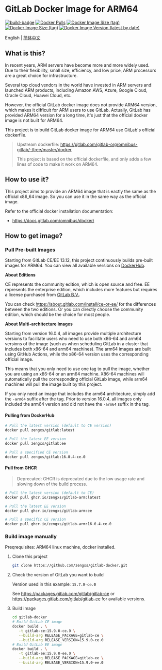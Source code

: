 # GitLab Docker Image for ARM64

[![build-badge][github-actions-badge]][github-actions]
[![Docker Pulls][dockerhub-badge-pulls]][dockerhub]
[![Docker Image Size (tag)][dockerhub-badge-image-size-ce]][dockerhub]
[![Docker Image Size (tag)][dockerhub-badge-image-size-ee]][dockerhub]
[![Docker Image Version (latest by date)][dockerhub-badge-latest-version]][dockerhub]

[github-actions]: https://github.com/zengxs/gitlab-docker/actions/workflows/build.yml
[github-actions-badge]: https://github.com/zengxs/gitlab-docker/actions/workflows/build.yml/badge.svg?branch=main
[dockerhub]: https://hub.docker.com/r/zengxs/gitlab/tags
[dockerhub-badge-pulls]: https://img.shields.io/docker/pulls/zengxs/gitlab?logo=docker
[dockerhub-badge-image-size-ce]: https://img.shields.io/docker/image-size/zengxs/gitlab/ce?label=gitlab-ce&logo=docker
[dockerhub-badge-image-size-ee]: https://img.shields.io/docker/image-size/zengxs/gitlab/ee?label=gitlab-ee&logo=docker
[dockerhub-badge-latest-version]: https://img.shields.io/docker/v/zengxs/gitlab/ce?logo=docker
[ghcr]: https://github.com/zengxs/gitlab-docker/pkgs/container/gitlab-arm

English | [简体中文](./README.zh-Hans.md)

## What is this?

In recent years, ARM servers have become more and more widely used. Due to their flexibility,
small size, efficiency, and low price, ARM processors are a great choice for infrastructure.

Several top cloud vendors in the world have invested in ARM servers and launched ARM products,
including Amazon AWS, Azure, Google Cloud, Oracle Cloud, Huawei Cloud, etc.

However, the official GitLab docker image does not provide ARM64 version, which makes it
difficult for ARM users to use GitLab. Actually, GitLab has provided ARM64 version for a long
time, it's just that the official docker image is not built for ARM64.

This project is to build GitLab docker image for ARM64 use GitLab's official dockerfile.

> Upstream dockerfile: <https://gitlab.com/gitlab-org/omnibus-gitlab/-/tree/master/docker>
>
> This project is based on the official dockerfile, and only adds a few lines of code to make
> it work on ARM64.

## How to use it?

This project aims to provide an ARM64 image that is eactly the same as the official x86_64
image. So you can use it in the same way as the official image.

Refer to the official docker installation documentation:

- <https://docs.gitlab.com/omnibus/docker/>

## How to get image?

### Pull Pre-built Images

Starting from GitLab CE/EE 13.12, this project continuously builds pre-built images for ARM64.
You can view all available versions on [DockerHub][dockerhub].

**About Editions**

CE represents the community edition, which is open source and free.
EE represents the enterprise edition, which includes more features but requires a license
purchased from [GitLab B.V.](https://about.gitlab.com/pricing/).

You can check <https://about.gitlab.com/install/ce-or-ee/> for the differences between the
two editions. Or you can directly choose the community edition, which should be the choice
for most people.

**About Multi-architecture Images**

Starting from version 16.0.4, all images provide multiple architecture versions to facilitate
users who need to use both x86-64 and arm64 versions of the image (such as when scheduling
GitLab in a cluster that includes both x86-64 and arm64 machines). The arm64 images are built
using GitHub Actions, while the x86-64 version uses the corresponding official image. 

This means that you only need to use one tag to pull the image, whether you are using an x86-64
or an arm64 machine. X86-64 machines will automatically pull the corresponding official GitLab
image, while arm64 machines will pull the image built by this project.

If you only need an image that includes the arm64 architecture, simply add the `-arm64` suffix
after the tag. Prior to version 16.0.4, all images only included the arm64 version and did not
have the `-arm64` suffix in the tag.

#### Pulling from DockerHub

```bash
# Pull the latest version (default to CE version)
docker pull zengxs/gitlab:latest

# Pull the latest EE version
docker pull zengxs/gitlab:ee

# Pull a specified CE version
docker pull zengxs/gitlab:16.0.4-ce.0
```

#### Pull from GHCR

> Deprecated: GHCR is deprecated due to the low usage rate and slowing down of the build process.

```bash
# Pull the latest version (default to CE)
docker pull ghcr.io/zengxs/gitlab-arm:latest

# Pull the latest EE version
docker pull ghcr.io/zengxs/gitlab-arm:ee

# Pull a specific CE version
docker pull ghcr.io/zengxs/gitlab-arm:16.0.4-ce.0
```

### Build image manually

Preqrequisites: ARM64 linux machine, docker installed.

1. Clone this project

   ```sh
   git clone https://github.com/zengxs/gitlab-docker.git
   ```

2. Check the version of GitLab you want to build

   Version used in this example: `15.7.0-ce.0`

   See <https://packages.gitlab.com/gitlab/gitlab-ce> or <https://packages.gitlab.com/gitlab/gitlab-ee> for available versions.

3. Build image

   ```sh
   cd gitlab-docker
   # Build GitLab CE image
   docker build . \
      -t gitlab-ce:15.9.0-ce.0 \
      --build-arg RELEASE_PACKAGE=gitlab-ce \
      --build-arg RELEASE_VERSION=15.9.0-ce.0
   # Build GitLab EE image
   docker build . \
      -t gitlab-ee:15.9.0-ee.0 \
      --build-arg RELEASE_PACKAGE=gitlab-ee \
      --build-arg RELEASE_VERSION=15.9.0-ee.0
   ```
